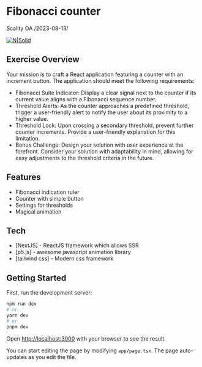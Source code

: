 # Fibonacci counter
Scality OA /2023-08-13/

[![N|Solid](https://vercel.com/button)](https://scality-ijoc0e9vc-tselmeg8070.vercel.app)

## Exercise Overview
Your mission is to craft a React application featuring a counter with an increment button.
The application should meet the following requirements:
- Fibonacci Suite Indicator: Display a clear signal next to the counter if its current value aligns with a Fibonacci sequence number.
- Threshold Alerts: As the counter approaches a predefined threshold, trigger a user-friendly alert to notify the user about its proximity to a higher value.
- Threshold Lock: Upon crossing a secondary threshold, prevent further counter increments. Provide a user-friendly explanation for this limitation.
- Bonus Challenge:
Design your solution with user experience at the forefront. Consider your solution with adaptability in mind, allowing for easy adjustments to the threshold criteria in the future.

## Features
- Fibonacci indication ruler
- Counter with simple button
- Settings for thresholds
- Magical animation


## Tech

- [NextJS] - ReactJS framework which allows SSR
- [p5.js] - awesome javascript animation library
- [tailwind css] - Modern css framework

## Getting Started

First, run the development server:

```bash
npm run dev
# or
yarn dev
# or
pnpm dev
```

Open [http://localhost:3000](http://localhost:3000) with your browser to see the result.

You can start editing the page by modifying `app/page.tsx`. The page auto-updates as you edit the file.

